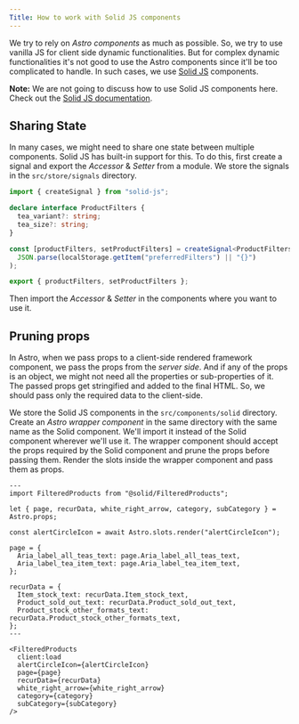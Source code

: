 ```yaml
---
Title: How to work with Solid JS components
---
```


We try to rely on _Astro components_ as much as possible. So, we try to use vanilla JS for client side dynamic functionalities. But for complex dynamic functionalities it's not good to use the Astro components since it'll be too complicated to handle. In such cases, we use [Solid JS](https://www.solidjs.com/) components.

**Note:** We are not going to discuss how to use Solid JS components here. Check out the [Solid JS documentation](https://www.solidjs.com/guides).

## Sharing State

In many cases, we might need to share one state between multiple components. Solid JS has built-in support for this. To do this, first create a signal and export the _Accessor_ & _Setter_ from a module. We store the signals in the `src/store/signals` directory.

```ts
import { createSignal } from "solid-js";

declare interface ProductFilters {
  tea_variant?: string;
  tea_size?: string;
}

const [productFilters, setProductFilters] = createSignal<ProductFilters>(
  JSON.parse(localStorage.getItem("preferredFilters") || "{}")
);

export { productFilters, setProductFilters };
```

Then import the _Accessor_ & _Setter_ in the components where you want to use it.

## Pruning props

In Astro, when we pass props to a client-side rendered framework component, we pass the props from the _server side_.
And if any of the props is an object, we might not need all the properties or sub-properties of it. The passed props get stringified and added to the final HTML. So, we should pass only the required data to the client-side.

We store the Solid JS components in the `src/components/solid` directory. Create an _Astro wrapper component_ in the same directory with the same name as the Solid component. We'll import it instead of the Solid component wherever we'll use it. The wrapper component should accept the props required by the Solid component and prune the props before passing them. Render the slots inside the wrapper component and pass them as props.

```astro
---
import FilteredProducts from "@solid/FilteredProducts";

let { page, recurData, white_right_arrow, category, subCategory } = Astro.props;

const alertCircleIcon = await Astro.slots.render("alertCircleIcon");

page = {
  Aria_label_all_teas_text: page.Aria_label_all_teas_text,
  Aria_label_tea_item_text: page.Aria_label_tea_item_text,
};

recurData = {
  Item_stock_text: recurData.Item_stock_text,
  Product_sold_out_text: recurData.Product_sold_out_text,
  Product_stock_other_formats_text: recurData.Product_stock_other_formats_text,
};
---

<FilteredProducts
  client:load
  alertCircleIcon={alertCircleIcon}
  page={page}
  recurData={recurData}
  white_right_arrow={white_right_arrow}
  category={category}
  subCategory={subCategory}
/>
```
